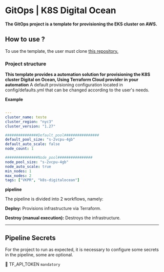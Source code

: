 # GitOps | K8S Digital Ocean

**The GitOps project is a template for provisioning the EKS cluster on AWS.**

## How to use ?
To use the template, the user must clone <a href="https://github.com/vertigobr/k8s-digitalocean">this repository.</a>

### Project structure

**This template provides a automation solution for provisioning the K8S cluster Digital on Ocean, Using Terraform Cloud provider in your automation**
A default provisioning configuration located in config/defaults.yml that can be changed according to the user's needs.

**Example**

~~~yaml

---
cluster_name: teste
cluster_region: "nyc3"
cluster_version: "1.27"

###############Default_pool################
default_pool_size: "s-2vcpu-4gb"
default_auto_scale: false
node_count: 1

###############Node_pool################
node_pool_size: "s-2vcpu-4gb"
node_auto_scale: true
min_nodes: 1
max_nodes: 2
tags: ["VKPR", "k8s-digitalocean"]
~~~

**pipeline**

The pipeline is divided into 2 workflows, namely:


**Deploy:** Provisions infrastructure via Terraform.

**Destroy (manual execution):** Destroys the infrastructure.

---

## Pipeline Secrets
For the project to run as expected, it is necessary to configure some secrets in the pipeline, some are optional.

:key: TF_API_TOKEN `mandatory` <br>

